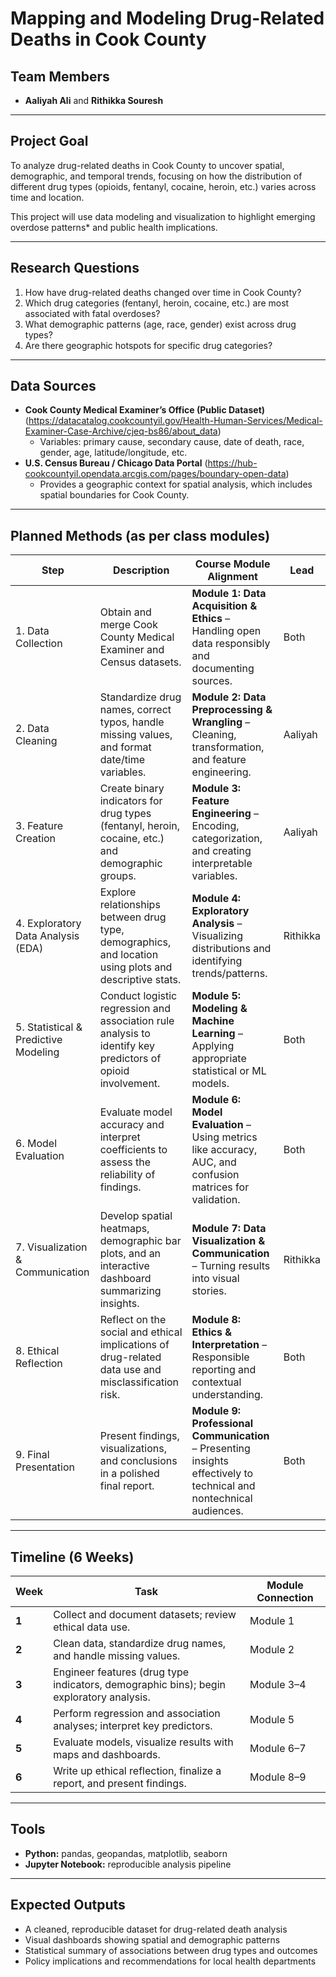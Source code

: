 #  Mapping and Modeling Drug-Related Deaths in Cook County

## Team Members
- **Aaliyah Ali**  and **Rithikka Souresh**

---

## Project Goal
To analyze drug-related deaths in Cook County to uncover spatial, demographic, and temporal trends, focusing on how the distribution of different drug types (opioids, fentanyl, cocaine, heroin, etc.) varies across time and location.  

This project will use data modeling and visualization to highlight emerging overdose patterns* and public health implications.

---

##  Research Questions
1. How have drug-related deaths changed over time in Cook County?  
2. Which drug categories (fentanyl, heroin, cocaine, etc.) are most associated with fatal overdoses?  
3. What demographic patterns (age, race, gender) exist across drug types?  
4. Are there geographic hotspots for specific drug categories?  

---

## Data Sources
- **Cook County Medical Examiner’s Office (Public Dataset)**  (https://datacatalog.cookcountyil.gov/Health-Human-Services/Medical-Examiner-Case-Archive/cjeq-bs86/about_data)
  - Variables: primary cause, secondary cause, date of death, race, gender, age, latitude/longitude, etc. 
- **U.S. Census Bureau / Chicago Data Portal**  (https://hub-cookcountyil.opendata.arcgis.com/pages/boundary-open-data)
  - Provides a geographic context for spatial analysis, which includes spatial boundaries for Cook County.  

---


##  Planned Methods (as per class modules)

| Step | Description | Course Module Alignment | Lead |
|------|--------------|-------------------------|------|
| 1. Data Collection | Obtain and merge Cook County Medical Examiner and Census datasets. | **Module 1: Data Acquisition & Ethics** – Handling open data responsibly and documenting sources. | Both |
| 2. Data Cleaning | Standardize drug names, correct typos, handle missing values, and format date/time variables. | **Module 2: Data Preprocessing & Wrangling** – Cleaning, transformation, and feature engineering. | Aaliyah |
| 3. Feature Creation | Create binary indicators for drug types (fentanyl, heroin, cocaine, etc.) and demographic groups. | **Module 3: Feature Engineering** – Encoding, categorization, and creating interpretable variables. | Aaliyah |
| 4. Exploratory Data Analysis (EDA) | Explore relationships between drug type, demographics, and location using plots and descriptive stats. | **Module 4: Exploratory Analysis** – Visualizing distributions and identifying trends/patterns. | Rithikka |
| 5. Statistical & Predictive Modeling | Conduct logistic regression and association rule analysis to identify key predictors of opioid involvement. | **Module 5: Modeling & Machine Learning** – Applying appropriate statistical or ML models. | Both |
| 6. Model Evaluation | Evaluate model accuracy and interpret coefficients to assess the reliability of findings. | **Module 6: Model Evaluation** – Using metrics like accuracy, AUC, and confusion matrices for validation. | Both |
| 7. Visualization & Communication | Develop spatial heatmaps, demographic bar plots, and an interactive dashboard summarizing insights. | **Module 7: Data Visualization & Communication** – Turning results into visual stories. | Rithikka |
| 8. Ethical Reflection | Reflect on the social and ethical implications of drug-related data use and misclassification risk. | **Module 8: Ethics & Interpretation** – Responsible reporting and contextual understanding. | Both |
| 9. Final Presentation | Present findings, visualizations, and conclusions in a polished final report. | **Module 9: Professional Communication** – Presenting insights effectively to technical and nontechnical audiences. | Both |

---

##  Timeline (6 Weeks)

| Week | Task | Module Connection |
|------|------|-------------------|
| **1** | Collect and document datasets; review ethical data use. | Module 1 |
| **2** | Clean data, standardize drug names, and handle missing values. | Module 2 |
| **3** | Engineer features (drug type indicators, demographic bins); begin exploratory analysis. | Module 3–4 |
| **4** | Perform regression and association analyses; interpret key predictors. | Module 5 |
| **5** | Evaluate models, visualize results with maps and dashboards. | Module 6–7 |
| **6** | Write up ethical reflection, finalize a report, and present findings. | Module 8–9 |

---


##  Tools
- **Python:** pandas, geopandas, matplotlib, seaborn  
- **Jupyter Notebook:** reproducible analysis pipeline  

---

## Expected Outputs
- A cleaned, reproducible dataset for drug-related death analysis  
- Visual dashboards showing spatial and demographic patterns  
- Statistical summary of associations between drug types and outcomes  
- Policy implications and recommendations for local health departments  
